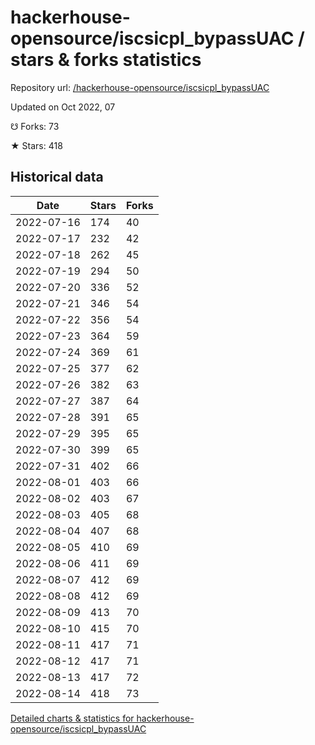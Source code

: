 # hackerhouse-opensource/iscsicpl_bypassUAC / stars & forks statistics

Repository url: [/hackerhouse-opensource/iscsicpl_bypassUAC](https://github.com/hackerhouse-opensource/iscsicpl_bypassUAC)

Updated on Oct 2022, 07

☋ Forks: 73

★ Stars: 418

## Historical data
| Date | Stars | Forks |
|------|-------|-------|
| 2022-07-16 | 174 | 40 | 
| 2022-07-17 | 232 | 42 | 
| 2022-07-18 | 262 | 45 | 
| 2022-07-19 | 294 | 50 | 
| 2022-07-20 | 336 | 52 | 
| 2022-07-21 | 346 | 54 | 
| 2022-07-22 | 356 | 54 | 
| 2022-07-23 | 364 | 59 | 
| 2022-07-24 | 369 | 61 | 
| 2022-07-25 | 377 | 62 | 
| 2022-07-26 | 382 | 63 | 
| 2022-07-27 | 387 | 64 | 
| 2022-07-28 | 391 | 65 | 
| 2022-07-29 | 395 | 65 | 
| 2022-07-30 | 399 | 65 | 
| 2022-07-31 | 402 | 66 | 
| 2022-08-01 | 403 | 66 | 
| 2022-08-02 | 403 | 67 | 
| 2022-08-03 | 405 | 68 | 
| 2022-08-04 | 407 | 68 | 
| 2022-08-05 | 410 | 69 | 
| 2022-08-06 | 411 | 69 | 
| 2022-08-07 | 412 | 69 | 
| 2022-08-08 | 412 | 69 | 
| 2022-08-09 | 413 | 70 | 
| 2022-08-10 | 415 | 70 | 
| 2022-08-11 | 417 | 71 | 
| 2022-08-12 | 417 | 71 | 
| 2022-08-13 | 417 | 72 | 
| 2022-08-14 | 418 | 73 | 


[Detailed charts & statistics for hackerhouse-opensource/iscsicpl_bypassUAC](https://reviewgithub.com/rep/hackerhouse-opensource/iscsicpl_bypassUAC)
